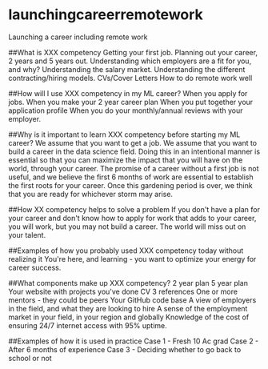 # launchingcareerremotework
Launching a career including remote work

##What is XXX competency
Getting your first job.
Planning out your career, 2 years and 5 years out.
Understanding which employers are a fit for you, and why?
Understanding the salary market.
Understanding the different contracting/hiring models.
CVs/Cover Letters
How to do remote work well

##How will I use XXX competency in my ML career?
When you apply for jobs.
When you make your 2 year career plan
When you put together your application profile
When you do your monthly/annual reviews with your employer.

##Why is it important to learn XXX competency before starting my ML career?
We assume that you want to get a job.  We assume that you want to build a career in the data science field.  Doing this in an intentional manner is essential so that you can maximize the impact that you will have on the world, through your career.
The promise of a career without a first job is not useful, and we believe the first 6 months of work are essential to establish the first roots for your career.  Once this gardening period is over, we think that you are ready for whichever storm may arise.

##How XX competency helps to solve a problem
If you don't have a plan for your career and don't know how to apply for work that adds to your career, you will work, but you may not build a career.  The world will miss out on your talent.

##Examples of how you probably used XXX competency today without realizing it
You're here, and learning - you want to optimize your energy for career success.

##What components make up XXX competency?
2 year plan
5 year plan
Your website with projects you've done
CV
3 references
One or more mentors - they could be peers
Your GitHub code base
A view of employers in the field, and what they are looking to hire
A sense of the employment market in your field, in your region and globally
Knowledge of the cost of ensuring 24/7 internet access with 95% uptime.

##Examples of how it is used in practice
Case 1 - Fresh 10 Ac grad
Case 2 - After 6 months of experience
Case 3 - Deciding whether to go back to school or not
